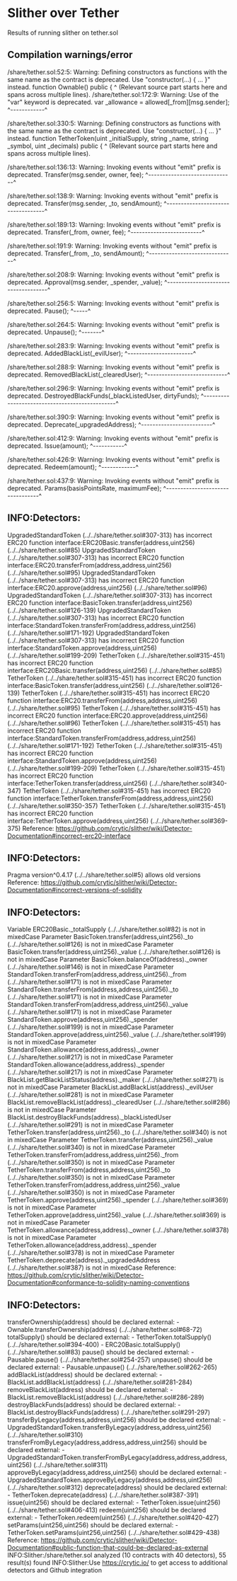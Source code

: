 # Slither over Tether
Results of running slither on tether.sol

## Compilation warnings/error
/share/tether.sol:52:5: Warning: Defining constructors as functions with the same name as the contract is deprecated. Use "constructor(...) { ... }" instead.
    function Ownable() public {
    ^ (Relevant source part starts here and spans across multiple lines).
/share/tether.sol:172:9: Warning: Use of the "var" keyword is deprecated.
        var _allowance = allowed[_from][msg.sender];
        ^------------^

/share/tether.sol:330:5: Warning: Defining constructors as functions with the same name as the contract is deprecated. Use "constructor(...) { ... }" instead.
    function TetherToken(uint _initialSupply, string _name, string _symbol, uint _decimals) public {
    ^ (Relevant source part starts here and spans across multiple lines).

/share/tether.sol:136:13: Warning: Invoking events without "emit" prefix is deprecated.
            Transfer(msg.sender, owner, fee);
            ^------------------------------^

/share/tether.sol:138:9: Warning: Invoking events without "emit" prefix is deprecated.
        Transfer(msg.sender, _to, sendAmount);
        ^-----------------------------------^

/share/tether.sol:189:13: Warning: Invoking events without "emit" prefix is deprecated.
            Transfer(_from, owner, fee);
            ^-------------------------^

/share/tether.sol:191:9: Warning: Invoking events without "emit" prefix is deprecated.
        Transfer(_from, _to, sendAmount);
        ^------------------------------^

/share/tether.sol:208:9: Warning: Invoking events without "emit" prefix is deprecated.
        Approval(msg.sender, _spender, _value);
        ^------------------------------------^

/share/tether.sol:256:5: Warning: Invoking events without "emit" prefix is deprecated.
    Pause();
    ^-----^

/share/tether.sol:264:5: Warning: Invoking events without "emit" prefix is deprecated.
    Unpause();
    ^-------^

/share/tether.sol:283:9: Warning: Invoking events without "emit" prefix is deprecated.
        AddedBlackList(_evilUser);
        ^-----------------------^

/share/tether.sol:288:9: Warning: Invoking events without "emit" prefix is deprecated.
        RemovedBlackList(_clearedUser);
        ^----------------------------^

/share/tether.sol:296:9: Warning: Invoking events without "emit" prefix is deprecated.
        DestroyedBlackFunds(_blackListedUser, dirtyFunds);
        ^-----------------------------------------------^

/share/tether.sol:390:9: Warning: Invoking events without "emit" prefix is deprecated.
        Deprecate(_upgradedAddress);
        ^-------------------------^

/share/tether.sol:412:9: Warning: Invoking events without "emit" prefix is deprecated.
        Issue(amount);
        ^-----------^

/share/tether.sol:426:9: Warning: Invoking events without "emit" prefix is deprecated.
        Redeem(amount);
        ^------------^

/share/tether.sol:437:9: Warning: Invoking events without "emit" prefix is deprecated.
        Params(basisPointsRate, maximumFee);
        ^---------------------------------^

## INFO:Detectors:
UpgradedStandardToken (../../share/tether.sol#307-313) has incorrect ERC20 function interface:ERC20Basic.transfer(address,uint256) (../../share/tether.sol#85)
UpgradedStandardToken (../../share/tether.sol#307-313) has incorrect ERC20 function interface:ERC20.transferFrom(address,address,uint256) (../../share/tether.sol#95)
UpgradedStandardToken (../../share/tether.sol#307-313) has incorrect ERC20 function interface:ERC20.approve(address,uint256) (../../share/tether.sol#96)
UpgradedStandardToken (../../share/tether.sol#307-313) has incorrect ERC20 function interface:BasicToken.transfer(address,uint256) (../../share/tether.sol#126-139)
UpgradedStandardToken (../../share/tether.sol#307-313) has incorrect ERC20 function interface:StandardToken.transferFrom(address,address,uint256) (../../share/tether.sol#171-192)
UpgradedStandardToken (../../share/tether.sol#307-313) has incorrect ERC20 function interface:StandardToken.approve(address,uint256) (../../share/tether.sol#199-209)
TetherToken (../../share/tether.sol#315-451) has incorrect ERC20 function interface:ERC20Basic.transfer(address,uint256) (../../share/tether.sol#85)
TetherToken (../../share/tether.sol#315-451) has incorrect ERC20 function interface:BasicToken.transfer(address,uint256) (../../share/tether.sol#126-139)
TetherToken (../../share/tether.sol#315-451) has incorrect ERC20 function interface:ERC20.transferFrom(address,address,uint256) (../../share/tether.sol#95)
TetherToken (../../share/tether.sol#315-451) has incorrect ERC20 function interface:ERC20.approve(address,uint256) (../../share/tether.sol#96)
TetherToken (../../share/tether.sol#315-451) has incorrect ERC20 function interface:StandardToken.transferFrom(address,address,uint256) (../../share/tether.sol#171-192)
TetherToken (../../share/tether.sol#315-451) has incorrect ERC20 function interface:StandardToken.approve(address,uint256) (../../share/tether.sol#199-209)
TetherToken (../../share/tether.sol#315-451) has incorrect ERC20 function interface:TetherToken.transfer(address,uint256) (../../share/tether.sol#340-347)
TetherToken (../../share/tether.sol#315-451) has incorrect ERC20 function interface:TetherToken.transferFrom(address,address,uint256) (../../share/tether.sol#350-357)
TetherToken (../../share/tether.sol#315-451) has incorrect ERC20 function interface:TetherToken.approve(address,uint256) (../../share/tether.sol#369-375)
Reference: https://github.com/crytic/slither/wiki/Detector-Documentation#incorrect-erc20-interface
## INFO:Detectors:
Pragma version^0.4.17 (../../share/tether.sol#5) allows old versions
Reference: https://github.com/crytic/slither/wiki/Detector-Documentation#incorrect-versions-of-solidity
## INFO:Detectors:
Variable ERC20Basic._totalSupply (../../share/tether.sol#82) is not in mixedCase
Parameter BasicToken.transfer(address,uint256)._to (../../share/tether.sol#126) is not in mixedCase
Parameter BasicToken.transfer(address,uint256)._value (../../share/tether.sol#126) is not in mixedCase
Parameter BasicToken.balanceOf(address)._owner (../../share/tether.sol#146) is not in mixedCase
Parameter StandardToken.transferFrom(address,address,uint256)._from (../../share/tether.sol#171) is not in mixedCase
Parameter StandardToken.transferFrom(address,address,uint256)._to (../../share/tether.sol#171) is not in mixedCase
Parameter StandardToken.transferFrom(address,address,uint256)._value (../../share/tether.sol#171) is not in mixedCase
Parameter StandardToken.approve(address,uint256)._spender (../../share/tether.sol#199) is not in mixedCase
Parameter StandardToken.approve(address,uint256)._value (../../share/tether.sol#199) is not in mixedCase
Parameter StandardToken.allowance(address,address)._owner (../../share/tether.sol#217) is not in mixedCase
Parameter StandardToken.allowance(address,address)._spender (../../share/tether.sol#217) is not in mixedCase
Parameter BlackList.getBlackListStatus(address)._maker (../../share/tether.sol#271) is not in mixedCase
Parameter BlackList.addBlackList(address)._evilUser (../../share/tether.sol#281) is not in mixedCase
Parameter BlackList.removeBlackList(address)._clearedUser (../../share/tether.sol#286) is not in mixedCase
Parameter BlackList.destroyBlackFunds(address)._blackListedUser (../../share/tether.sol#291) is not in mixedCase
Parameter TetherToken.transfer(address,uint256)._to (../../share/tether.sol#340) is not in mixedCase
Parameter TetherToken.transfer(address,uint256)._value (../../share/tether.sol#340) is not in mixedCase
Parameter TetherToken.transferFrom(address,address,uint256)._from (../../share/tether.sol#350) is not in mixedCase
Parameter TetherToken.transferFrom(address,address,uint256)._to (../../share/tether.sol#350) is not in mixedCase
Parameter TetherToken.transferFrom(address,address,uint256)._value (../../share/tether.sol#350) is not in mixedCase
Parameter TetherToken.approve(address,uint256)._spender (../../share/tether.sol#369) is not in mixedCase
Parameter TetherToken.approve(address,uint256)._value (../../share/tether.sol#369) is not in mixedCase
Parameter TetherToken.allowance(address,address)._owner (../../share/tether.sol#378) is not in mixedCase
Parameter TetherToken.allowance(address,address)._spender (../../share/tether.sol#378) is not in mixedCase
Parameter TetherToken.deprecate(address)._upgradedAddress (../../share/tether.sol#387) is not in mixedCase
Reference: https://github.com/crytic/slither/wiki/Detector-Documentation#conformance-to-solidity-naming-conventions
## INFO:Detectors:
transferOwnership(address) should be declared external:
	- Ownable.transferOwnership(address) (../../share/tether.sol#68-72)
totalSupply() should be declared external:
	- TetherToken.totalSupply() (../../share/tether.sol#394-400)
	- ERC20Basic.totalSupply() (../../share/tether.sol#83)
pause() should be declared external:
	- Pausable.pause() (../../share/tether.sol#254-257)
unpause() should be declared external:
	- Pausable.unpause() (../../share/tether.sol#262-265)
addBlackList(address) should be declared external:
	- BlackList.addBlackList(address) (../../share/tether.sol#281-284)
removeBlackList(address) should be declared external:
	- BlackList.removeBlackList(address) (../../share/tether.sol#286-289)
destroyBlackFunds(address) should be declared external:
	- BlackList.destroyBlackFunds(address) (../../share/tether.sol#291-297)
transferByLegacy(address,address,uint256) should be declared external:
	- UpgradedStandardToken.transferByLegacy(address,address,uint256) (../../share/tether.sol#310)
transferFromByLegacy(address,address,address,uint256) should be declared external:
	- UpgradedStandardToken.transferFromByLegacy(address,address,address,uint256) (../../share/tether.sol#311)
approveByLegacy(address,address,uint256) should be declared external:
	- UpgradedStandardToken.approveByLegacy(address,address,uint256) (../../share/tether.sol#312)
deprecate(address) should be declared external:
	- TetherToken.deprecate(address) (../../share/tether.sol#387-391)
issue(uint256) should be declared external:
	- TetherToken.issue(uint256) (../../share/tether.sol#406-413)
redeem(uint256) should be declared external:
	- TetherToken.redeem(uint256) (../../share/tether.sol#420-427)
setParams(uint256,uint256) should be declared external:
	- TetherToken.setParams(uint256,uint256) (../../share/tether.sol#429-438)
Reference: https://github.com/crytic/slither/wiki/Detector-Documentation#public-function-that-could-be-declared-as-external
INFO:Slither:/share/tether.sol analyzed (10 contracts with 40 detectors), 55 result(s) found
INFO:Slither:Use https://crytic.io/ to get access to additional detectors and Github integration
